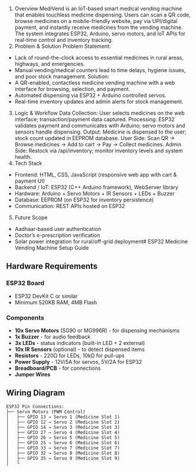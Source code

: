 
1. Overview
MediVend is an IoT-based smart medical vending machine that enables touchless medicine
dispensing. Users can scan a QR code, browse medicines on a mobile-friendly website, pay via
UPI/digital payment, and instantly receive medicines from the vending machine. The system
integrates ESP32, Arduino, servo motors, and IoT APIs for real-time control and inventory tracking.
2. Problem & Solution
Problem Statement:
- Lack of round-the-clock access to essential medicines in rural areas, highways, and emergencies.
- Manual vending/medical counters lead to time delays, hygiene issues, and poor stock
management.
Solution:
- A QR-enabled, contactless medicine vending machine with a web interface for browsing,
selection, and payment.
- Automated dispensing via ESP32 + Arduino controlled servos.
- Real-time inventory updates and admin alerts for stock management.
3. Logic & Workflow
Data Collection: User selects medicines on the web interface; transaction/payment data captured.
Processing: ESP32 validates payment and communicates with Arduino; servo motors and sensors
handle dispensing.
Output: Medicine is dispensed to the user; stock count updated in EEPROM database.
User Side: Scan QR → Browse medicines → Add to cart → Pay → Collect medicines.
Admin Side: Restock via /api/inventory; monitor inventory levels and system health.
4. Tech Stack
- Frontend: HTML, CSS, JavaScript (responsive web app with cart & payment UI)
- Backend / IoT: ESP32 (C++ Arduino framework), WebServer library
- Hardware: Arduino + Servo Motors + IR Sensors + LEDs + Buzzer
- Database: EEPROM (on ESP32 for inventory persistence)
- Communication: REST APIs hosted on ESP32
5. Future Scope
- Aadhaar-based user authentication
- Doctor’s e-prescription verification
- Solar power integration for rural/off-grid deployment# ESP32 Medicine Vending Machine Setup Guide

## Hardware Requirements

### ESP32 Board
- ESP32 DevKit C or similar
- Minimum 520KB RAM, 4MB Flash

### Components 
- **10x Servo Motors** (SG90 or MG996R) - for dispensing mechanisms
- **1x Buzzer** - for audio feedback
- **3x LEDs** - status indicators (built-in LED + 2 external)
- **10x IR Sensors** (optional) - to detect dispensed items
- **Resistors** - 220Ω for LEDs, 10kΩ for pull-ups
- **Power Supply** - 12V/5A for servos, 5V/2A for ESP32
- **Breadboard/PCB** - for connections
- **Jumper Wires**

## Wiring Diagram

```
ESP32 Pin Connections:
├── Servo Motors (PWM Control)
│   ├── GPIO 13 → Servo 1 (Medicine Slot 1)
│   ├── GPIO 12 → Servo 2 (Medicine Slot 2)
│   ├── GPIO 14 → Servo 3 (Medicine Slot 3)
│   ├── GPIO 27 → Servo 4 (Medicine Slot 4)
│   ├── GPIO 26 → Servo 5 (Medicine Slot 5)
│   ├── GPIO 25 → Servo 6 (Medicine Slot 6)
│   ├── GPIO 33 → Servo 7 (Medicine Slot 7)
│   ├── GPIO 32 → Servo 8 (Medicine Slot 8)
│   ├── GPIO 35 → Servo 9 (Medicine Slot 9)
│   └
